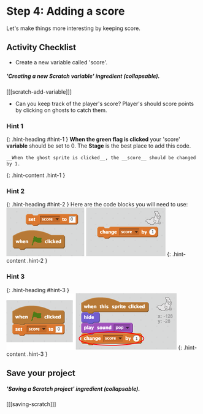 # Step 4: Adding a score

Let's make things more interesting by keeping score.

## Activity Checklist

+ Create a new variable called 'score'.

##### 'Creating a new Scratch variable' ingredient (collapsable).
[[[scratch-add-variable]]]

+ Can you keep track of the player's score? Player's should score points by clicking on ghosts to catch them.

### Hint 1
{: .hint-heading #hint-1 }
__When the green flag is clicked__ your 'score' __variable__ should be set to 0. The __Stage__ is the best place to add this code.

    __When the ghost sprite is clicked__, the __score__ should be changed by 1.
{: .hint-content .hint-1 }

### Hint 2
{: .hint-heading #hint-2 }
Here are the code blocks you will need to use:
![screenshot](images/ghost-score-blocks.png)
{: .hint-content .hint-2 }

### Hint 3
{: .hint-heading #hint-3 }
![screenshot](images/ghost-score-code.png)
{: .hint-content .hint-3 }

## Save your project

##### 'Saving a Scratch project' ingredient (collapsable).
[[[saving-scratch]]]
